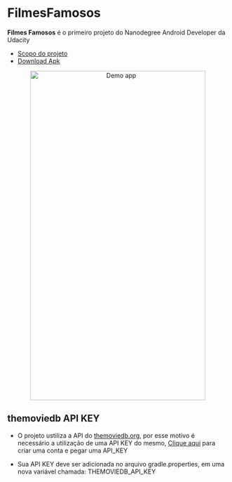 # FilmesFamosos

**Filmes Famosos** é o primeiro projeto do Nanodegree Android Developer da Udacity

- [Scopo do projeto](https://docs.google.com/document/d/e/2PACX-1vRTT2mabyTzJk5ENqKrhqhKDGysBL07XZphaL-hslYcXyMGh9_3WmCHvcq5AYBKIfHvei0FmvSCdp-j/pub)
- [Download Apk](https://github.com/ruyano/FilmesFamosos/blob/master/filmes_famosos_ruyano.apk)

<p align="center">
  <img src="https://i.imgur.com/Lpr67zi.gif" alt="Demo app"
       width="400" height="750">
</p>

## themoviedb API KEY
  - O projeto ustiliza a API do [themoviedb.org]( https://www.themoviedb.org/), por esse motivo é necessário a utilização de uma API KEY do mesmo, [Clique aqui](https://www.themoviedb.org/account/signup) para criar uma conta e pegar uma API_KEY
  
  - Sua API KEY deve ser adicionada no arquivo gradle.properties, em uma nova variável chamada: THEMOVIEDB_API_KEY
